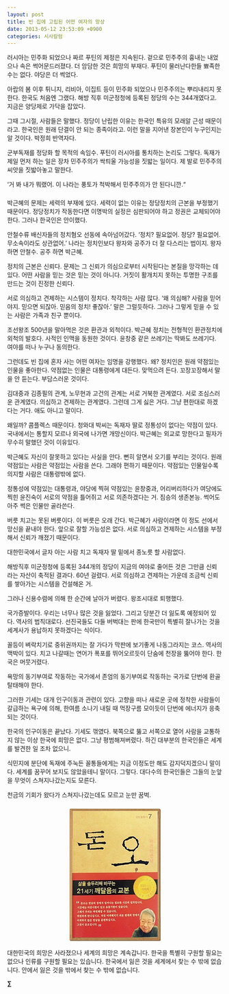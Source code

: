 ```yaml
---
layout: post
title: 빈 집에 고립된 어떤 여자의 망상
date: 2013-05-12 23:53:09 +0900
categories: 시사칼럼
---
```

러시아는 민주화 되었으나 짜르 푸틴의 제정은 지속된다. 겉으로 민주주의 흉내는 내었으나 속은 썩어문드러졌다. 더 암담한 것은 희망의 부재다. 푸틴이 물러난다한들 뾰족한 수는 없다. 야당은 더 썩었다. 


  


아랍의 봄 이후 튀니지, 리비아, 이집트 등이 민주화 되었으나 민주주의는 뿌리내리지 못한다. 한국도 처음엔 그랬다. 해방 직후 미군정청에 등록된 정당의 수는 344개였다고. 지금은 양당제로 가닥을 잡았다. 


  


그때 그시절, 사람들은 말했다. 정당이 난립한 이유는 한국인 특유의 모래알 근성 때문이라고. 한국인은 원래 단결이 안 되는 종족이라고. 이런 말을 지어낸 장본인이 누구인지는 알 것이다. 박정희 반역자다. 


  


군부독재를 정당화 할 목적의 속임수. 푸틴이 러시아를 통치하는 논리도 그렇다. 독재가 제일 먼저 하는 일은 장차 민주주의가 싹틔울 가능성을 짓밟는 일이다. 제 발로 민주주의 씨앗을 짓밟아놓고 말한다. 


  


‘거 봐 내가 뭐랬어. 이 나라는 풍토가 척박해서 민주주의가 안 된다니깐.“ 



###

 
  


박근혜의 문제는 세력의 부재에 있다. 세력이 없는 이유는 정당정치의 근본을 부정했기 때문이다. 정당정치가 작동한다면 이명박의 실정은 심판되어야 하고 정권은 교체되어야 한다. 그러나 한국인은 안이했다. 


  


안철수류 배신자들의 정치혐오 선동에 속아넘어갔다. ‘정치? 필요없어. 정당? 필요없어. 무소속이라도 상관없어.’ 나라는 정치인보다 왕자와 공주가 더 잘 다스리는 법이지. 왕자 하면 안철수. 공주 하면 박근혜. 


  


정치의 근본은 신뢰다. 문제는 그 신뢰가 의심으로부터 시작된다는 본질을 망각하는 데 있다. 어떤 사람을 믿는 것은 믿는 것이 아니다. 거짓이 활개치지 못하는 투명한 구조를 만드는 것이 진정한 신뢰다. 


  


서로 의심하고 견제하는 시스템이 정치다. 착각하는 사람 많다. ‘왜 의심해? 사람을 믿어야지. 믿으면 되잖아. 믿음의 정치! 좋잖아.’ 말은 그럴듯하다. 그러나 그렇게 믿을 수 있는 사람은 가족과 친구 뿐이다. 


  


조선왕조 500년을 말아먹은 것은 환관과 외척이다. 박근혜 정치는 전형적인 환관정치에 외척의 발호다. 사적인 인맥을 동원한 것이다. 윤창중 같은 쓰레기는 딱봐도 쓰레기다. 여야를 떠나 누구나 동의한다. 


  


그런데도 빈 집에 혼자 사는 어떤 여자는 임명을 강행했다. 왜? 정치인은 원래 약점있는 인물을 좋아한다. 약점없는 인물은 대통령에게 대든다. 맞먹으려 든다. 꼬장꼬장해서 말을 안 듣는다. 부담스러운 것이다. 


  


김대중과 김종필의 관계, 노무현과 고건의 관계는 서로 거북한 관계였다. 서로 조심스러운 관계였다. 의심하고 견제하는 관계였다. 그런데 그게 싫은 거다. 그냥 편한대로 하겠다는 거다. 애도 아니고 말이다. 


  


왜일까? 콤플렉스 때문이다. 청와대 박씨는 독재자 딸로 정통성이 없다는 약점이 있다. 국내에서는 통할지 모르나 외국에 나가면 개망신이다. 박근혜는 외교로 망한다고 필자가 무수히 말했던 것이 이유있다. 


  


박근혜도 자신이 잘못하고 있다는 사실을 안다. 뻔히 알면서 오기를 부리는 것이다. 원래 약점있는 사람은 약점있는 사람을 쓴다. 그래야 편하기 때문이다. 약점있는 인물일수록 의지할 사람은 대통령밖에 없다. 


  


정통성에 약점있는 대통령과, 야당에 찍혀 약점있는 윤창중과, 어리버리하다가 여당에도 찍힌 윤진숙이 서로의 약점을 틀어쥐고 서로 의존하겠다는 거. 짐승의 생존본능. 썩어도 아주 썩은 인물만 골라쓴다. 


  


버릇 치고는 못된 버릇이다. 이 버릇은 오래 간다. 박근혜가 사람이라면 이 정도 선에서 망신을 끝내야 한다. 앞으로 잘할 가능성은 없다. 서로 의심하고 견제하는 시스템을 부정해서 신뢰가 깨졌기 때문이다. 


  


대한민국에서 글자 아는 사람 치고 독재자 딸 밑에서 종노릇 할 사람없다. 


  


해방직후 미군정청에 등록된 344개의 정당이 지금의 여야로 줄어든 것은 그만큼 신뢰라는 자산이 축적된 결과다. 60년 걸렸다. 서로 의심하고 견제하는 가운데 조금씩 신뢰를 쌓아가는 시스템을 건설해온 거. 



그러나 신용수렴에 의해 한 순간에 날아가 버렸다. 왕조시대로 퇴행했다. 


  


국가증발이다. 우리는 너무나 많은 것을 잃었다. 그리고 당분간 더 잃도록 예정되어 있다. 역사의 법칙대로다. 선진국들도 다들 버벅대는 판에 한국만이 특별히 잘나가는 것을 세계사가 용납하지 못하겠다는 식이다. 


  


꼴등이 벼락치기로 중위권까지는 잘 가다가 막판에 보기좋게 나동그라지는 코스. 역사의 맥박이 있다. 치고 나갈때는 연어가 폭포를 뛰어오르듯이 단숨에 천장을 뚫어야 한다. 한국은 머뭇거렸다. 


  


욕망의 동기부여로 작동하는 국가에서 존엄의 동기부여로 작동하는 국가로 단번에 환골탈태해야 한다. 


  


그러한 기세는 대개 인구이동과 관련이 있다. 고향을 떠나 새로운 곳에 정착한 사람들이 갈급하는 욕구에 의해, 한여름 소나기 내릴 때 먹장구름 모이듯이 단번에 에너지가 응축되는 것이다. 


  


한국의 인구이동은 끝났다. 기세도 꺾였다. 북쪽으로 뚫고 서쪽으로 열어 사람을 교통하지 않는 이상 한국에 희망은 없다. 그냥 평범해져버렸다. 하긴 대부분의 한국인들은 세계를 발견한 일 조차 없으니. 


  


식민지에 분단에 독재에 주눅든 꼴통들에게는 지금 이정도만 해도 감지덕지겠으니 말이다. 세계를 꿈꾸어 보지도 않았을테니 말이다. 그렇다. 대다수의 한국인들은 그들의 눈앞을 무엇이 스쳐지나갔는지도 모른다. 


  


천금의 기회가 왔다가 스쳐지나갔는데도 모르고 눈만 꿈벅. 


  




 ###


  




<p align="center">
  <a href="?mid=DonOh"><img alt="345678.jpg" src="files/attach/images/198/727/315/55.JPG" /> <br /></a> 
  
  <p>
  </p> 대한민국의 희망은 사라졌으나 세계의 희망은 계속갑니다. 한국을 특별히 구원할 필요는 없으나 인류를 구원할 필요는 있습니다. 한국에서 잃은 것을 세계에서 찾는 수 밖에 없습니다. 안에서 잃은 것을 밖에서 찾는 수 밖에 없습니다. 
  
  <p>
  </p>
  
  <p>
  </p>
  
  <p>
    <b>∑</b> <br /><br />
  </p>
  
  <p>
  </p>
  
  <p>
  </p>
  
  <p>
  </p>
  
  <p>
  </p>
  
  <p>
  </p>
  
  <p>
  </p>
  
  <p>
  </p>
  
  <p>
  </p>
  
  <p>
  </p>
  
  <p>
  </p>
  
  <p>
  </p>
  
  <p>
  </p>
  
  <p>
  </p>
  
  <p>
  </p>
  
  <p>
  </p>
</p>